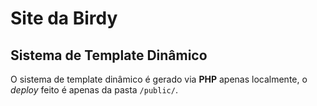 # Site da Birdy

## Sistema de Template Dinâmico
O sistema de template dinâmico é gerado via **PHP** apenas localmente, o _deploy_ feito é apenas da pasta `/public/`.
